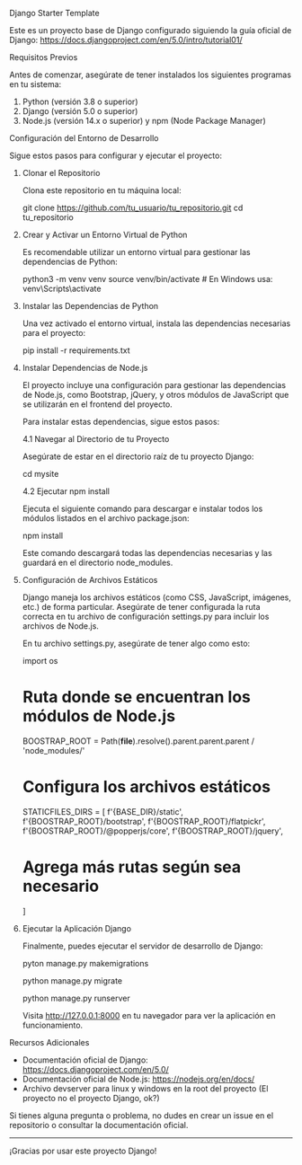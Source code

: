 Django Starter Template

Este es un proyecto base de Django configurado siguiendo la guía oficial de Django: https://docs.djangoproject.com/en/5.0/intro/tutorial01/

Requisitos Previos

Antes de comenzar, asegúrate de tener instalados los siguientes programas en tu sistema:

1. Python (versión 3.8 o superior)
2. Django (versión 5.0 o superior)
3. Node.js (versión 14.x o superior) y npm (Node Package Manager)

Configuración del Entorno de Desarrollo

Sigue estos pasos para configurar y ejecutar el proyecto:

1. Clonar el Repositorio

   Clona este repositorio en tu máquina local:

   git clone https://github.com/tu_usuario/tu_repositorio.git
   cd tu_repositorio

2. Crear y Activar un Entorno Virtual de Python

   Es recomendable utilizar un entorno virtual para gestionar las dependencias de Python:

   python3 -m venv venv
   source venv/bin/activate  # En Windows usa: venv\Scripts\activate

3. Instalar las Dependencias de Python

   Una vez activado el entorno virtual, instala las dependencias necesarias para el proyecto:

   pip install -r requirements.txt

4. Instalar Dependencias de Node.js

   El proyecto incluye una configuración para gestionar las dependencias de Node.js, como Bootstrap, jQuery, y otros módulos de JavaScript que se utilizarán en el frontend del proyecto.

   Para instalar estas dependencias, sigue estos pasos:

   4.1 Navegar al Directorio de tu Proyecto

   Asegúrate de estar en el directorio raíz de tu proyecto Django:

   cd mysite

   4.2 Ejecutar npm install

   Ejecuta el siguiente comando para descargar e instalar todos los módulos listados en el archivo package.json:

   npm install

   Este comando descargará todas las dependencias necesarias y las guardará en el directorio node_modules.

5. Configuración de Archivos Estáticos

   Django maneja los archivos estáticos (como CSS, JavaScript, imágenes, etc.) de forma particular. Asegúrate de tener configurada la ruta correcta en tu archivo de configuración settings.py para incluir los archivos de Node.js.

   En tu archivo settings.py, asegúrate de tener algo como esto:

   import os

   # Ruta donde se encuentran los módulos de Node.js
   BOOSTRAP_ROOT = Path(__file__).resolve().parent.parent.parent / 'node_modules/'

   # Configura los archivos estáticos
   STATICFILES_DIRS = [
        f'{BASE_DIR}/static',
        f'{BOOSTRAP_ROOT}/bootstrap',
        f'{BOOSTRAP_ROOT}/flatpickr',
        f'{BOOSTRAP_ROOT}/@popperjs/core',
        f'{BOOSTRAP_ROOT}/jquery',
    # Agrega más rutas según sea necesario
    ]

6. Ejecutar la Aplicación Django

   Finalmente, puedes ejecutar el servidor de desarrollo de Django:

   pyton manage.py makemigrations

   python manage.py migrate

   python manage.py runserver

   Visita http://127.0.0.1:8000 en tu navegador para ver la aplicación en funcionamiento.

Recursos Adicionales

- Documentación oficial de Django: https://docs.djangoproject.com/en/5.0/
- Documentación oficial de Node.js: https://nodejs.org/en/docs/
- Archivo devserver para linux y windows en la root del proyecto (El proyecto no el proyecto Django, ok?)

Si tienes alguna pregunta o problema, no dudes en crear un issue en el repositorio o consultar la documentación oficial.

---

¡Gracias por usar este proyecto Django!
